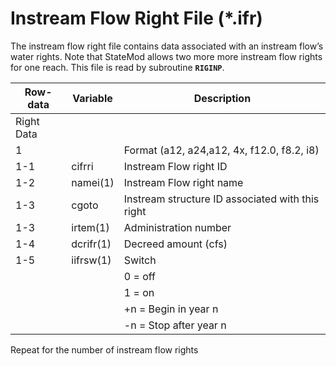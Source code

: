 # Instream Flow Right File (*.ifr) #

The instream flow right file contains data associated with an instream flow’s water rights. Note that StateMod allows two more more instream flow rights for one reach. This file is read by subroutine **`RIGINP`**.

| Row-data							| Variable						| Description 								|				
| ------------------				| --------------------			| --------									|
| Right Data						| 								| 											|
| 1 								| 								| Format (a12, a24,a12, 4x, f12.0, f8.2, i8) |
| 1-1 								| cifrri 						| Instream Flow right ID |
| 1-2 								| namei(1) 						| Instream Flow right name |
| 1-3 								| cgoto 						| Instream structure ID associated with this right |
| 1-3 								| irtem(1) 						| Administration number |
| 1-4 								| dcrifr(1) 					| Decreed amount (cfs) |
| 1-5 								| iifrsw(1) 					| Switch |
| 									| 								| 0 = off | 
| 									| 								| 1 = on |
| 									| 								| +n = Begin in year n |
| 									| 								| -n = Stop after year n |

Repeat for the number of instream flow rights